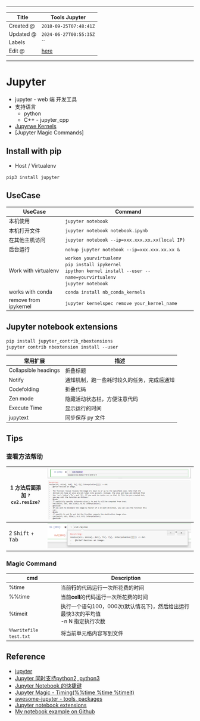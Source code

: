 -----

| Title     | Tools Jupyter                                        |
| --------- | ---------------------------------------------------- |
| Created @ | `2018-09-25T07:48:41Z`                               |
| Updated @ | `2024-06-27T00:55:35Z`                               |
| Labels    | \`\`                                                 |
| Edit @    | [here](https://github.com/junxnone/xwiki/issues/163) |

-----

# Jupyter

  - jupyter - web 端 开发工具
  - 支持语言
      - python
      - C++ - jupyter\_cpp
  - [Jupyrwe
    Kernels](https://github.com/jupyter/jupyter/wiki/Jupyter-kernels)
  - \[Jupyter Magic Commands\]

## Install with pip

  - Host / Virtualenv

<!-- end list -->

    pip3 install jupyter

## UseCase

| UseCase               | Command                                                                                                                           |
| --------------------- | --------------------------------------------------------------------------------------------------------------------------------- |
| 本机使用                  | `jupyter notebook`                                                                                                                |
| 本机打开文件                | `jupyter notebook notebook.ipynb`                                                                                                 |
| 在其他主机访问               | `jupyter notebook --ip=xxx.xxx.xx.xx(local IP)`                                                                                   |
| 后台运行                  | `nohup jupyter notebook --ip=xxx.xxx.xx.xx &`                                                                                     |
| Work with virtualenv  | `workon yourvirtualenv`<br>`pip install ipykernel`<br>`ipython kernel install --user --name=yourvirtualenv`<br>`jupyter notebook` |
| works with conda      | `conda install nb_conda_kernels`                                                                                                  |
| remove from ipykernel | `jupyter kernelspec remove your_kernel_name`                                                                                      |

## Jupyter notebook extensions

    pip install jupyter_contrib_nbextensions
    jupyter contrib nbextension install --user

| 常用扩展                 | 描述                    |
| -------------------- | --------------------- |
| Collapsible headings | 折叠标题                  |
| Notify               | 通知机制，跑一些耗时较久的任务，完成后通知 |
| Codefolding          | 折叠代码                  |
| Zen mode             | 隐藏活动状态栏，方便注意代码        |
| Execute Time         | 显示运行的时间               |
| jupytext             | 同步保存 py 文件            |

## Tips

### 查看方法帮助

| 1 方法后面添加 `?` <br> `cv2.resize?`     | ![image](media/b16062df479684f4305334731bc3a188563be4e6.png) |
| ----------------------------------- | ------------------------------------------------------------ |
| 2 <kbd>Shift</kbd> + <kbd>Tab</kbd> | ![image](media/df00aaf37f97fd849b3d296b4d85b78fc2d1c87d.png) |

### Magic Command

| cmd                    | Description                                          |
| ---------------------- | ---------------------------------------------------- |
| %time                  | 当前**行**的代码运行一次所花费的时间                                 |
| %%time                 | 当前**cell**的代码运行一次所花费的时间                              |
| %timeit                | 执行一个语句100，000次(默认情况下)，然后给出运行最快3次的平均值<br> -n N 指定执行次数 |
| `%%writefile test.txt` | 将当前单元格内容写到文件                                         |

## Reference

  - [jupyter](https://jupyter.org/)
  - [Jupyter 同时支持python2,
    python3](https://www.cnblogs.com/mashuai-191/p/9045736.html)
  - [Jupyter Notebook
    的快捷键](https://www.cnblogs.com/zhizhan/p/5660031.html)
  - [Jupyter Magic - Timing(%%time %time
    %timeit)](https://blog.csdn.net/shuibuzhaodeshiren/article/details/86650688)
  - [awesome-jupyter - tools,
    packages](https://github.com/markusschanta/awesome-jupyter)
  - [Jupyter notebook
    extensions](https://github.com/ipython-contrib/jupyter_contrib_nbextensions/blob/master/README.md)
  - [My notebook example on
    Github](https://github.com/junxnone/jupyter_notebook.git)
